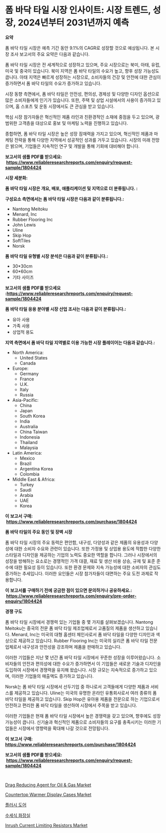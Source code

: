 <p><h1>폼 바닥 타일 시장 인사이트: 시장 트렌드, 성장, 2024년부터 2031년까지 예측</h1></p><p><strong>요약</strong></p>
<p><p>폼 바닥 타일 시장은 예측 기간 동안 9.1%의 CAGR로 성장할 것으로 예상됩니다. 본 시장 조사 보고서의 주요 요약은 다음과 같습니다.</p><p>폼 바닥 타일 시장은 전 세계적으로 성장하고 있으며, 주요 시장으로는 북미, 아태, 유럽, 미국 및 중국이 있습니다. 북미 지역은 폼 바닥 타일의 수요가 높고, 향후 성장 가능성도 큽니다. 아태 지역은 빠르게 성장하는 시장으로, 소비자들의 건강 및 안전에 대한 관심이 증가하면서 폼 바닥 타일의 수요가 증가하고 있습니다.</p><p>시장 동향 측면에서, 폼 바닥 타일은 안전성, 편의성, 경제성 및 다양한 디자인 옵션으로 많은 소비자들에게 인기가 있습니다. 또한, 주택 및 상업 시설에서의 사용이 증가하고 있으며, 홈 스포츠 및 운동 시장에서도 큰 관심을 받고 있습니다.</p><p>핵심 시장 참가자들은 혁신적인 제품 라인과 친환경적인 소재에 중점을 두고 있으며, 광범위한 고객층을 대상으로 홍보 및 마케팅 노력을 진행하고 있습니다.</p><p>종합하면, 폼 바닥 타일 시장은 높은 성장 잠재력을 가지고 있으며, 혁신적인 제품과 마케팅 전략을 통해 다양한 지역에서 성공적인 성과를 거두고 있습니다. 시장의 미래 전망은 밝으며, 기업들은 지속적인 연구 및 개발을 통해 기회에 대비해야 합니다.</p></p>
<p><strong>보고서의 샘플 PDF를 받으세요: &nbsp;<a href="https://www.reliableresearchreports.com/enquiry/request-sample/1804424">https://www.reliableresearchreports.com/enquiry/request-sample/1804424</a></strong></p>
<p><strong>시장 세분화:</strong></p>
<p><strong> 폼 바닥 타일 시장은 개요, 배포, 애플리케이션 및 지역으로 더 분류됩니다. :</strong></p>
<p><strong>구성요소 측면에서는 폼 바닥 타일 시장은 다음과 같이 분류됩니다.:</strong></p>
<p><ul><li>Nantong Meitoku</li><li>Menard, Inc</li><li>Rubber Flooring Inc</li><li>John Lewis</li><li>Uline</li><li>Skip Hop</li><li>SoftTiles</li><li>Norsk</li></ul></p>
<p><strong> 폼 바닥 타일 유형별 시장 분석은 다음과 같이 분류됩니다.:</strong></p>
<p><ul><li>30*30cm</li><li>60*60cm</li><li>기타 사이즈</li></ul></p>
<p><strong>보고서의 샘플 PDF를 받으세요 :<a href="https://www.reliableresearchreports.com/enquiry/request-sample/1804424">https://www.reliableresearchreports.com/enquiry/request-sample/1804424</a></strong></p>
<p><strong> 폼 바닥 타일 응용 분야별 시장 산업 조사는 다음과 같이 분류됩니다.:</strong></p>
<p><ul><li>유아 사용</li><li>가족 사용</li><li>상업적 용도</li></ul></p>
<p><strong>지역 측면에서 폼 바닥 타일 지역별로 이용 가능한 시장 플레이어는 다음과 같습니다.:</strong></p>
<p><ul>
    <li>
        North America:
        <ul>
            <li>United States</li>
            <li>Canada</li>
        </ul>
    </li>
    <li>
        Europe:
        <ul>
            <li>Germany</li>
            <li>France</li>
            <li>U.K.</li>
            <li>Italy</li>
            <li>Russia</li>
        </ul>
    </li>
    <li>
        Asia-Pacific:
        <ul>
            <li>China</li>
            <li>Japan</li>
            <li>South Korea</li>
            <li>India</li>
            <li>Australia</li>
            <li>China Taiwan</li>
            <li>Indonesia</li>
            <li>Thailand</li>
            <li>Malaysia</li>
        </ul>
    </li>
    <li>
        Latin America:
        <ul>
            <li>Mexico</li>
            <li>Brazil</li>
            <li>Argentina Korea</li>
            <li>Colombia</li>
        </ul>
    </li>
    <li>
        Middle East & Africa:
        <ul>
            <li>Turkey</li>
            <li>Saudi</li>
            <li>Arabia</li>
            <li>UAE</li>
            <li>Korea</li>
        </ul>
    </li>
    </ul></p>
<p><strong>이 보고서 구매: &nbsp;<a href="https://www.reliableresearchreports.com/purchase/1804424">https://www.reliableresearchreports.com/purchase/1804424</a></strong></p>
<p><strong>폼 바닥 타일의 주요 동인 및 장벽 시장</strong></p>
<p><p>폼 바닥 타일 시장의 주요 동력은 편안함, 내구성, 다양성과 같은 제품의 유용성과 다양성에 대한 소비자 수요와 관련이 있습니다. 또한 가정용 및 상업용 용도에 적합한 다양한 스타일과 디자인을 제공하는 기업의 노력도 중요한 역할을 합니다. 그러나 시장에서의 성장을 방해하는 요소로는 경쟁적인 가격 대결, 재료 및 생산 비용 상승, 규제 및 표준 준수에 대한 필요성 등이 있습니다. 또한 환경 문제와 지속 가능성에 대한 소비자의 관심도 증가하는 추세입니다. 이러한 요인들은 시장 참가자들이 대면하는 주요 도전 과제로 작용합니다.</p></p>
<p><strong>이 보고서를 구매하기 전에 궁금한 점이 있으면 문의하거나 공유하세요.: &nbsp;<a href="https://www.reliableresearchreports.com/enquiry/pre-order-enquiry/1804424">https://www.reliableresearchreports.com/enquiry/pre-order-enquiry/1804424</a></strong></p>
<p><strong>경쟁 구도</strong></p>
<p><p>폼 바닥 타일 시장에서 경쟁력 있는 기업들 중 몇 가지를 살펴보겠습니다. Nantong Meitoku는 중국의 전문 폼 바닥 타일 제조업체로서 고품질의 제품을 생산하고 있습니다. Menard, Inc는 미국의 대형 홈센터 체인사로서 폼 바닥 타일을 다양한 디자인과 색상으로 제공하고 있습니다. Rubber Flooring Inc는 미국의 실리콘 폼 바닥 타일 전문 업체로서 내구성과 안전성을 강조하며 제품을 판매하고 있습니다.</p><p>이러한 기업들은 지난 몇 년간 폼 바닥 타일 시장에서 꾸준한 성장을 이루어왔습니다. 소비자들의 안전과 편의성에 대한 수요가 증가하면서 이 기업들은 새로운 기술과 디자인을 도입하여 시장에서 경쟁력을 유지해 왔습니다. 시장 규모는 지속적으로 증가하고 있으며, 이러한 기업들의 매출액도 증가하고 있습니다.</p><p>Norsk는 폼 바닥 타일 시장에서 선두기업 중 하나로서 고객들에게 다양한 제품과 서비스를 제공하고 있습니다. Uline는 미국의 유명한 온라인 유통회사로서 여러 종류의 폼 바닥 타일을 제공하고 있습니다. Skip Hop은 유아용 제품을 전문으로 하는 기업으로서 안전하고 편리한 폼 바닥 타일을 생산하여 시장에서 주목을 받고 있습니다.</p><p>이러한 기업들은 현재 폼 바닥 타일 시장에서 높은 경쟁력을 갖고 있으며, 향후에도 성장 가능성이 큽니다. 신기술과 혁신적인 제품으로 소비자들의 요구를 충족시키는 이러한 기업들은 시장에서 영향력을 확대해 나갈 것으로 전망됩니다.</p></p>
<p><strong>이 보고서 구매: &nbsp; <a href="https://www.reliableresearchreports.com/purchase/1804424">https://www.reliableresearchreports.com/purchase/1804424</a></strong></p>
<p><strong>보고서의 샘플 PDF를 받으세요: &nbsp;<a href="https://www.reliableresearchreports.com/enquiry/request-sample/1804424">https://www.reliableresearchreports.com/enquiry/request-sample/1804424</a></strong><strong></strong></p>
<p>&nbsp;</p>
<p><p><a href="https://view.publitas.com/reportprime-1/global-drag-reducing-agent-for-oil-gas-market-size-and-market-trends-insights-and-projections-from-2024-to-2031/">Drag Reducing Agent for Oil & Gas Market</a></p><p><a href="https://meowing-lemming-dd3.notion.site/Countertop-Warmer-Display-Cases-Market-Size-and-Growth-Market-Segmentation-Regional-and-Country-Br-a4aa8e94e16f434a96b05bf88e73ee89">Countertop Warmer Display Cases Market</a></p><p><a href="https://github.com/laholand/Market-Research-Report-List-2/blob/main/9775689187348.md">플러시 도어</a></p><p><a href="https://github.com/vsnao330707/Market-Research-Report-List-1/blob/main/5773945187349.md">수세식 화장실</a></p><p><a href="https://issuu.com/reportprime-2/docs/inrush-current-limiting-resistors-market-size-2030">Inrush Current Limiting Resistors Market</a></p></p>